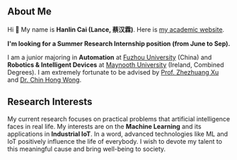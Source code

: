 ## About Me
Hi 👋 My name is **Hanlin Cai (Lance, 蔡汉霖)**. Here is [my academic website](https"//caihanlin.com).

**I'm looking for a Summer Research Internship position (from June to Sep).**

I am a junior majoring in **Automation** at [Fuzhou University](https://www.fzu.edu.cn/ ) (China) and **Robotics & Intelligent Devices** at [Maynooth University](https://maynoothuniversity.ie/) (Ireland, Combined Degrees). I am extremely fortunate to be advised by [Prof. Zhezhuang Xu](https://dqxy.fzu.edu.cn/info/1102/3547.htm) and [Dr. Chin Hong Wong](https://www.researchgate.net/profile/Chin-Hong-Wong).

## Research Interests

My current research focuses on practical problems that artificial intelligence faces in real life. My interests are on the **Machine Learning** and its applications in **Industrial IoT**. In a word, advanced technologies like ML and IoT positively influence the life of everybody.  I wish to devote my talent to this meaningful cause and bring well-being to society.

